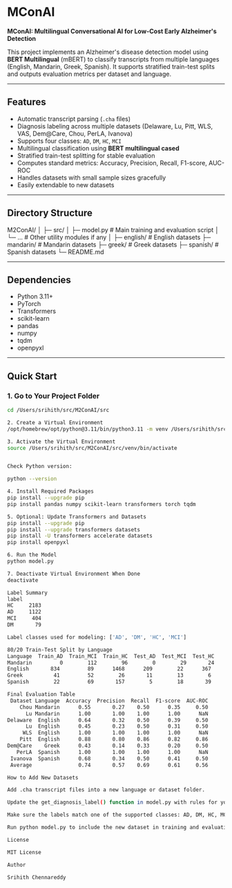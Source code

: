 # MConAI
**MConAI: Multilingual Conversational AI for Low-Cost Early Alzheimer's Detection**

This project implements an Alzheimer's disease detection model using **BERT Multilingual** (mBERT) to classify transcripts from multiple languages (English, Mandarin, Greek, Spanish). It supports stratified train-test splits and outputs evaluation metrics per dataset and language.

---

## Features

- Automatic transcript parsing (`.cha` files)
- Diagnosis labeling across multiple datasets (Delaware, Lu, Pitt, WLS, VAS, Dem@Care, Chou, PerLA, Ivanova)
- Supports four classes: `AD`, `DM`, `HC`, `MCI`
- Multilingual classification using **BERT multilingual cased**
- Stratified train-test splitting for stable evaluation
- Computes standard metrics: Accuracy, Precision, Recall, F1-score, AUC-ROC
- Handles datasets with small sample sizes gracefully
- Easily extendable to new datasets

---

## Directory Structure

M2ConAI/
│
├─ src/
│ ├─ model.py # Main training and evaluation script
│ └─ ... # Other utility modules if any
│
├─ english/ # English datasets
├─ mandarin/ # Mandarin datasets
├─ greek/ # Greek datasets
├─ spanish/ # Spanish datasets
└─ README.md


---

## Dependencies

- Python 3.11+
- PyTorch
- Transformers
- scikit-learn
- pandas
- numpy
- tqdm
- openpyxl

---

## Quick Start

### 1. Go to Your Project Folder

```bash
cd /Users/srihith/src/M2ConAI/src

2. Create a Virtual Environment
/opt/homebrew/opt/python@3.11/bin/python3.11 -m venv /Users/srihith/src/M2ConAI/src/venv

3. Activate the Virtual Environment
source /Users/srihith/src/M2ConAI/src/venv/bin/activate


Check Python version:

python --version

4. Install Required Packages
pip install --upgrade pip
pip install pandas numpy scikit-learn transformers torch tqdm

5. Optional: Update Transformers and Datasets
pip install --upgrade pip
pip install --upgrade transformers datasets
pip install -U transformers accelerate datasets
pip install openpyxl

6. Run the Model
python model.py

7. Deactivate Virtual Environment When Done
deactivate

Label Summary
label
HC     2183
AD     1122
MCI     404
DM       79

Label classes used for modeling: ['AD', 'DM', 'HC', 'MCI']

80/20 Train-Test Split by Language
Language  Train_AD  Train_MCI  Train_HC  Test_AD  Test_MCI  Test_HC
Mandarin         0        112        96        0        29       24
English       834         89      1468      209        22      367
Greek          41         52        26       11        13        6
Spanish        22         69       157        5        18       39

Final Evaluation Table
 Dataset Language  Accuracy  Precision  Recall  F1-score  AUC-ROC
    Chou Mandarin      0.55       0.27    0.50      0.35     0.50
      Lu Mandarin      1.00       1.00    1.00      1.00      NaN
Delaware  English      0.64       0.32    0.50      0.39     0.50
      Lu  English      0.45       0.23    0.50      0.31     0.50
     WLS  English      1.00       1.00    1.00      1.00      NaN
    Pitt  English      0.88       0.80    0.86      0.82     0.86
Dem@Care    Greek      0.43       0.14    0.33      0.20     0.50
   PerLA  Spanish      1.00       1.00    1.00      1.00      NaN
 Ivanova  Spanish      0.68       0.34    0.50      0.41     0.50
 Average               0.74       0.57    0.69      0.61     0.56

How to Add New Datasets

Add .cha transcript files into a new language or dataset folder.

Update the get_diagnosis_label() function in model.py with rules for your new dataset.

Make sure the labels match one of the supported classes: AD, DM, HC, MCI.

Run python model.py to include the new dataset in training and evaluation.

License

MIT License

Author

Srihith Chennareddy
